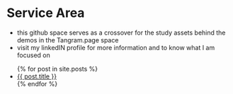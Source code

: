 # Service Area
* this github space serves as a crossover for the study assets behind the demos in the Tangram.page space
* visit my linkedIN profile for more information and to know what I am focused on
<ul>
  {% for post in site.posts %}
    <li>
      <a href="{{ post.url }}">{{ post.title }}</a>
    </li>
  {% endfor %}
</ul>